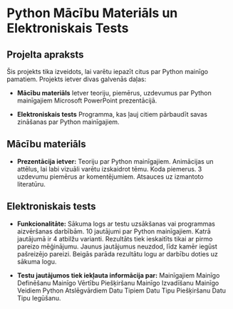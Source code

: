 # Python Mācību Materiāls un Elektroniskais Tests

## Projelta apraksts
Šis projekts tika izveidots, lai varētu iepazīt citus par Python mainīgo pamatiem. Projekts ietver divas galvenās daļas:
- **Mācību materiāls**
    Ietver teoriju, piemērus, uzdevumus par Python mainīgajiem Microsoft PowerPoint prezentācijā.

- **Elektroniskais tests**
    Programma, kas ļauj citiem pārbaudīt savas zināšanas par Python mainīgajiem.

## Mācību materiāls
- **Prezentācija ietver:**
    Teoriju par Python mainīgajiem.
    Animācijas un attēlus, lai labi vizuāli varētu izskaidrot tēmu.
    Koda piemerus.
    3 uzdevumu piemērus ar komentējumiem.
    Atsauces uz izmantoto literatūru.

## Elektroniskais tests
- **Funkcionalitāte:**
    Sākuma logs ar testu uzsākšanas vai programmas aizvēršanas darbībām.
    10 jautājumi par Python mainīgajiem.
    Katrā jautājumā ir 4 atbilžu varianti.
    Rezultāts tiek ieskaitīts tikai ar pirmo pareizo mēģinājumu.
    Jaunus jautājumus neuzdod, līdz kamēr iegūst pašreizējo pareizi.
    Beigās parāda rezultātu logu ar darbību doties uz sākuma logu.

- **Testu jautājumos tiek iekļauta informācija par:**
    Mainīgajiem
    Mainīgo Definēšanu
    Mainīgo Vērtību Piešķiršanu
    Mainīgo Izvadīšanu
    Mainīgo Veidiem
    Python Atslēgvārdiem
    Datu Tipiem
    Datu Tipu Piešķiršanu
    Datu Tipu Iegūšanu.
